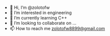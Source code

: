 - 👋 Hi, I’m @zolotofw
- 👀 I’m interested in engineering
- 🌱 I’m currently learning C++
- 💞️ I’m looking to collaborate on ...
- 📫 How to reach me zolotofw8899@gmail.com

<!---
zolotofw/zolotofw is a ✨ special ✨ repository because its `README.md` (this file) appears on your GitHub profile.
You can click the Preview link to take a look at your changes.
--->
